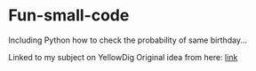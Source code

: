 # Fun-small-code
Including Python how to check the probability of same birthday...

Linked to my subject on YellowDig
Original idea from here: [link](https://stats.stackexchange.com/questions/431093/probability-that-any-two-people-have-the-same-birthday "stats.stackexchange.com/.../probability-that-any-two-people-have-the-same-birthday")

